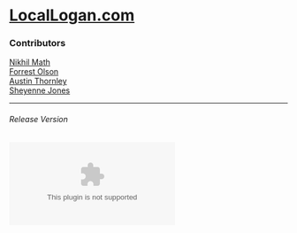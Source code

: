 # [LocalLogan.com](https://www.LocalLogan.com)


### Contributors

[Nikhil Math](https://github.com/NikhilMath) <br>
[Forrest Olson](https://github.com/bojoki) <br>
[Austin Thornley](https://github.com/AustinThornley) <br>
[Sheyenne Jones](https://github.com/sheyennejones)

---
###### Release Version
![GitHub release (latest by date)](https://img.shields.io/github/v/release/NikhilMath/locallogan.com)
